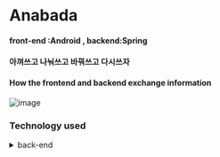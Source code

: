 # Anabada
#### front-end :Android , backend:Spring  
#### 아껴쓰고 나눠쓰고 바꿔쓰고 다시쓰자

#### How the frontend and backend exchange information
![image](https://user-images.githubusercontent.com/40031858/90135086-18994500-ddad-11ea-8e44-236c88e6d5f9.png)



### Technology used

<details>
<summary>back-end</summary>
<img src=https://user-images.githubusercontent.com/40031858/90135416-952c2380-ddad-11ea-9760-b88e362cc882.png width=600px>


<details>
<summary>front-end</summary>
<img src=https://user-images.githubusercontent.com/40031858/90136028-8134f180-ddae-11ea-9122-f171f4505c8e.png width=600px>

</details>